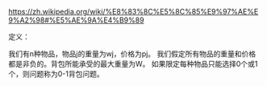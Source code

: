 https://zh.wikipedia.org/wiki/%E8%83%8C%E5%8C%85%E9%97%AE%E9%A2%98#%E5%AE%9A%E4%B9%89

定义：

我们有n种物品，物品j的重量为wj，价格为pj。
我们假定所有物品的重量和价格都是非负的。背包所能承受的最大重量为W。
如果限定每种物品只能选择0个或1个，则问题称为0-1背包问题。